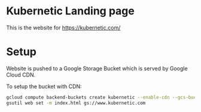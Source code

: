 # Kubernetic Landing page

This is the website for https://kubernetic.com/

# Setup

Website is pushed to a Google Storage Bucket which is served by Google Cloud CDN.

To setup the bucket with CDN:

```sh
gcloud compute backend-buckets create kubernetic --enable-cdn --gcs-bucket-name=www.kubernetic.com
gsutil web set -m index.html gs://www.kubernetic.com
```
